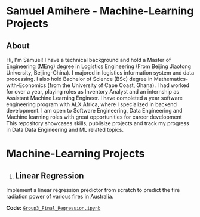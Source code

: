 # Samuel Amihere - Machine-Learning Projects
## About
Hi, I'm Samuel! I have a technical background and hold a Master of Engineering (MEng) degree in Logistics Engineering (From Beijing Jiaotong University, Beijing-China). I majored in logistics information system and data processing. I also hold Bachelor of Science (BSc) degree in Mathematics-with-Economics (from the University of Cape Coast, Ghana). I had worked for over a year, playing roles as Inventory Analyst and an internship as Assistant Machine Learning Engineer. I have completed a year software engineering program with ALX Africa, where I specialized in backend development. I am open to Software Engineering, Data Engineering and Machine learning roles with great opportunities for career development
<br>
This repository showcases skills, publisize projects and track my progress in Data Data Engineering and ML related topics.
<br>

# Machine-Learning Projects
1. ## Linear Regression
Implement a linear regression predictor from scratch to predict the fire radiation power of various fires in Australia.

**Code:** [`Group3_Final_Regression.ipynb`](https://github.com/amihere2830-phd-research/Machine-Learning/blob/main/Group3_Final_Regression.ipynb)  